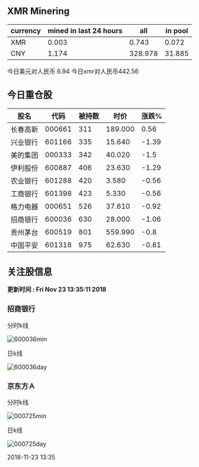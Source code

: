 ## XMR Minering

|currency|mined in last 24 hours|all|in pool|
|---|---|---|---|
|XMR|0.003|0.743|0.072|
|CNY|1.174|328.978|31.885|

今日美元对人民币 6.94	今日xmr对人民币442.56


## 今日重仓股 

|股名|代码|被持数|时价|涨跌%|
|---|---|---|---|---|
|长春高新|000661|311|189.000|0.56|
|兴业银行|601166|335|15.640|-1.39|
|美的集团|000333|342|40.020|-1.5|
|伊利股份|600887|406|23.630|-1.29|
|农业银行|601288|420|3.580|-0.56|
|工商银行|601398|423|5.330|-0.56|
|格力电器|000651|526|37.610|-0.92|
|招商银行|600036|630|28.000|-1.06|
|贵州茅台|600519|801|559.990|-0.8|
|中国平安|601318|975|62.630|-0.81|

## 关注股信息
**更新时间 : Fri Nov 23 13:35:11 2018**
### 招商银行 
分时k线

![600036min](http://image.sinajs.cn/newchart/min/n/sh600036.gif)

日k线

![600036day](http://image.sinajs.cn/newchart/daily/n/sh600036.gif)

### 京东方Ａ 
分时k线

![000725min](http://image.sinajs.cn/newchart/min/n/sz000725.gif)

日k线

![000725day](http://image.sinajs.cn/newchart/daily/n/sz000725.gif)

2018-11-23 13:35